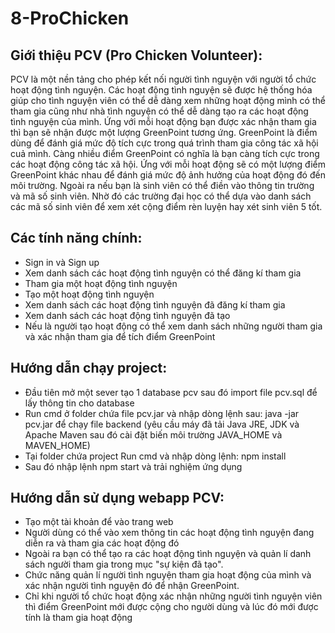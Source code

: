 # 8-ProChicken
## Giới thiệu PCV (Pro Chicken Volunteer):
PCV là một nền tảng cho phép kết nối người tình nguyện với người tổ chức hoạt động tình nguyện. Các hoạt động tình nguyện sẽ được hệ thống hóa giúp cho tình nguyện viên có thể dễ dàng xem những hoạt động mình có thể tham gia cũng như nhà tình nguyện có thể dễ dàng tạo ra các hoạt động tình nguyện của mình. Ứng với mỗi hoạt động bạn được xác nhận tham gia thì bạn sẽ nhận được một lượng GreenPoint tương ứng. GreenPoint là điểm dùng để đánh giá mức độ tích cực trong quá trình tham gia công tác xã hội cuả mình. Càng nhiều điểm GreenPoint có nghĩa là bạn càng tích cực trong các hoạt động công tác xã hội. Ứng với mỗi hoạt động sẽ có một lượng điểm GreenPoint khác nhau để đánh giá mức độ ảnh hưởng của hoạt động đó đến môi trường. Ngoài ra nếu bạn là sinh viên có thể điền vào thông tin trường và mã số sinh viên. Nhờ đó các trường đại học có thể dựa vào danh sách các mã số sinh viên để xem xét cộng điểm rèn luyện hay xét sinh viên 5 tốt.
## Các tính năng chính:
- Sign in và Sign up
- Xem danh sách các hoạt động tình nguyện có thể đăng kí tham gia
- Tham gia một hoạt động tình nguyện
- Tạo một hoạt động tình nguyện
- Xem danh sách các hoạt động tình nguyện đã đăng kí tham gia
- Xem danh sách các hoạt động tình nguyện đã tạo
- Nếu là người tạo hoạt động có thể xem danh sách những người tham gia và xác nhận tham gia để tích điểm GreenPoint
## Hướng dẫn chạy project:
- Đầu tiên mở một sever tạo 1 database pcv sau đó import file pcv.sql để lấy thông tin cho database
- Run cmd ở folder chứa file pcv.jar và nhập dòng lệnh sau: java -jar pcv.jar để chạy file backend (yêu cầu máy đã tải Java JRE, JDK và Apache Maven sau đó cài đặt biến môi trường JAVA_HOME và MAVEN_HOME)
- Tại folder chứa project Run cmd và nhập dòng lệnh: npm install
- Sau đó nhập lệnh npm start và trải nghiệm ứng dụng
## Hướng dẫn sử dụng webapp PCV:
- Tạo một tài khoản để vào trang web
- Người dùng có thể vào xem thông tin các hoạt động tình nguyện đang diễn ra và tham gia các hoạt động đó
- Ngoài ra bạn có thể tạo ra các hoạt động tình nguyện và quản lí danh sách người tham gia trong mục "sự kiện đã tạo".
- Chức năng quản lí người tình nguyện tham gia hoạt động của mình và xác nhận người tình nguyện đó để nhận GreenPoint.
- Chỉ khi người tổ chức hoạt động xác nhận những người tình nguyện viên thì điểm GreenPoint mới được cộng cho người dùng và lúc đó mới được tính là tham gia hoạt động
